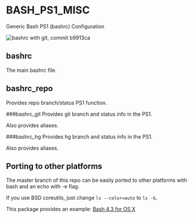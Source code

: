BASH_PS1_MISC
=============

Generic Bash PS1 (bashrc) Configuration

![bashrc with git, commit b9913ca](http://ibin.co/1QscpgR0BOyN)

bashrc
---
The main bashrc file.

bashrc\_repo
---
Provides repo branch/status PS1 function.

###bashrc_git
Provides git branch and status info in the PS1.

Also provides aliases.

###bashrc_hg
Provides hg branch and status info in the PS1.

Also provides aliases.

Porting to other platforms
---
The master branch of this repo can be easily ported to other platforms with bash and an echo with -e flag.

If you use BSD coreutils, just change `ls --color=auto` to `ls -G`.

This package provides an example: [Bash 4.3 for OS X](http://pan.baidu.com/s/1pJAvUHl)

